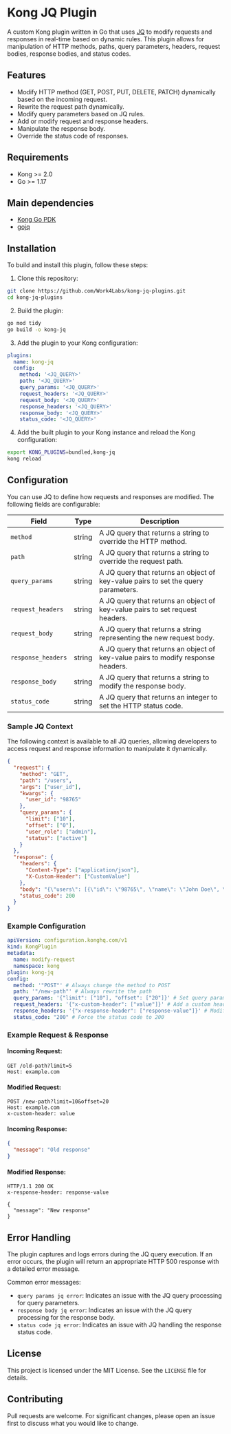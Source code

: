 # Kong JQ Plugin

A custom Kong plugin written in Go that uses [JQ](https://stedolan.github.io/jq/) to modify requests and responses in real-time based on dynamic rules. This plugin allows for manipulation of HTTP methods, paths, query parameters, headers, request bodies, response bodies, and status codes.

## Features

- Modify HTTP method (GET, POST, PUT, DELETE, PATCH) dynamically based on the incoming request.
- Rewrite the request path dynamically.
- Modify query parameters based on JQ rules.
- Add or modify request and response headers.
- Manipulate the response body.
- Override the status code of responses.

## Requirements

- Kong \>= 2.0
- Go \>= 1.17

## Main dependencies

- [Kong Go PDK](https://github.com/Kong/go-pdk)
- [gojq](https://github.com/itchyny/gojq)

## Installation

To build and install this plugin, follow these steps:

1. Clone this repository:

```bash
git clone https://github.com/Work4Labs/kong-jq-plugins.git
cd kong-jq-plugins
```

2. Build the plugin:

```bash
go mod tidy
go build -o kong-jq
```

3. Add the plugin to your Kong configuration:

```yaml
plugins:
  name: kong-jq
  config:
    method: '<JQ_QUERY>'
    path: '<JQ_QUERY>'
    query_params: '<JQ_QUERY>'
    request_headers: '<JQ_QUERY>'
    request_body: '<JQ_QUERY>'
    response_headers: '<JQ_QUERY>'
    response_body: '<JQ_QUERY>'
    status_code: '<JQ_QUERY>'
```

4. Add the built plugin to your Kong instance and reload the Kong configuration:

```bash
export KONG_PLUGINS=bundled,kong-jq
kong reload
```

## Configuration

You can use JQ to define how requests and responses are modified. The following fields are configurable:

| Field            | Type   | Description |
|------------------|--------|-------------|
| `method`         | string | A JQ query that returns a string to override the HTTP method. |
| `path`           | string | A JQ query that returns a string to override the request path. |
| `query_params`   | string | A JQ query that returns an object of key-value pairs to set the query parameters. |
| `request_headers`| string | A JQ query that returns an object of key-value pairs to set request headers. |
| `request_body`   | string | A JQ query that returns a string representing the new request body. |
| `response_headers`| string| A JQ query that returns an object of key-value pairs to modify response headers. |
| `response_body`  | string | A JQ query that returns a string to modify the response body. |
| `status_code`    | string | A JQ query that returns an integer to set the HTTP status code. |

### Sample JQ Context

The following context is available to all JQ queries, allowing developers to access request and response information to manipulate it dynamically.

```json
{
  "request": {
    "method": "GET",
    "path": "/users",
    "args": ["user_id"],
    "kwargs": {
      "user_id": "98765"
    },
    "query_params": {
      "limit": ["10"],
      "offset": ["0"],
      "user_role": ["admin"],
      "status": ["active"]
    }
  },
  "response": {
    "headers": {
      "Content-Type": ["application/json"],
      "X-Custom-Header": ["CustomValue"]
    },
    "body": "{\"users\": [{\"id\": \"98765\", \"name\": \"John Doe\", \"role\": \"admin\", \"status\": \"active\"}]}",
    "status_code": 200
  }
}
```

### Example Configuration

```yaml
apiVersion: configuration.konghq.com/v1
kind: KongPlugin
metadata:
  name: modify-request
  namespace: kong
plugin: kong-jq
config:
  method: '"POST"' # Always change the method to POST
  path: '"/new-path"' # Always rewrite the path
  query_params: '{"limit": ["10"], "offset": ["20"]}' # Set query params
  request_headers: '{"x-custom-header": ["value"]}' # Add a custom header
  response_headers: '{"x-response-header": ["response-value"]}' # Modify response headers
  status_code: "200" # Force the status code to 200
```

### Example Request & Response

#### Incoming Request:

```http
GET /old-path?limit=5
Host: example.com
```

#### Modified Request:

```http
POST /new-path?limit=10&offset=20
Host: example.com
x-custom-header: value
```

#### Incoming Response:

```json
{
  "message": "Old response"
}
```

#### Modified Response:

```http
HTTP/1.1 200 OK
x-response-header: response-value

{
  "message": "New response"
}
```

## Error Handling

The plugin captures and logs errors during the JQ query execution. If an error occurs, the plugin will return an appropriate HTTP 500 response with a detailed error message.

Common error messages:
- `query params jq error`: Indicates an issue with the JQ query processing for query parameters.
- `response body jq error`: Indicates an issue with the JQ query processing for the response body.
- `status code jq error`: Indicates an issue with JQ handling the response status code.


## License

This project is licensed under the MIT License. See the `LICENSE` file for details.

## Contributing

Pull requests are welcome. For significant changes, please open an issue first to discuss what you would like to change.
